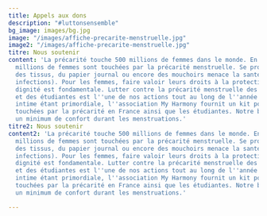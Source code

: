 ```yaml
---
title: Appels aux dons
description: "#luttonsensemble"
bg_image: images/bg.jpg
image: "/images/affiche-precarite-menstruelle.jpg"
image2: "/images/affiche-precarite-menstruelle.jpg"
titre: Nous soutenir
content: 'La précarité touche 500 millions de femmes dans le monde. En France, 1,7
  millions de femmes sont touchées par la précarité menstruelle. Se protéger avec
  des tissus, du papier journal ou encore des mouchoirs menace la santé (risques d''irritations,
  infections). Pour les femmes, faire valoir leurs droits à la protection et à la
  dignité est fondamentale. Lutter contre la précarité menstruelle des femmes en difficulté
  et des étudiantes est l''une de nos actions tout au long de l''année. L''hygiène
  intime étant primordiale, l''association My Harmony fournit un kit pour les femmes
  touchées par la précarité en France ainsi que les étudiantes. Notre but: apporter
  un minimum de confort durant les menstruations.'
titre2: Nous soutenir
content2: 'La précarité touche 500 millions de femmes dans le monde. En France, 1,7
  millions de femmes sont touchées par la précarité menstruelle. Se protéger avec
  des tissus, du papier journal ou encore des mouchoirs menace la santé (risques d''irritations,
  infections). Pour les femmes, faire valoir leurs droits à la protection et à la
  dignité est fondamentale. Lutter contre la précarité menstruelle des femmes en difficulté
  et des étudiantes est l''une de nos actions tout au long de l''année. L''hygiène
  intime étant primordiale, l''association My Harmony fournit un kit pour les femmes
  touchées par la précarité en France ainsi que les étudiantes. Notre but: apporter
  un minimum de confort durant les menstruations.'

---
```

